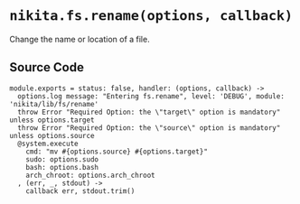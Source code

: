 
# `nikita.fs.rename(options, callback)`

Change the name or location of a file.

## Source Code

    module.exports = status: false, handler: (options, callback) ->
      options.log message: "Entering fs.rename", level: 'DEBUG', module: 'nikita/lib/fs/rename'
      throw Error "Required Option: the \"target\" option is mandatory" unless options.target
      throw Error "Required Option: the \"source\" option is mandatory" unless options.source
      @system.execute
        cmd: "mv #{options.source} #{options.target}"
        sudo: options.sudo
        bash: options.bash
        arch_chroot: options.arch_chroot
      , (err, _, stdout) ->
        callback err, stdout.trim()
